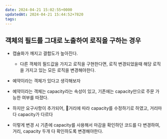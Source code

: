 ```yaml
---
date: 2024-04-21 15:02:55+0000
updatedAt: 2024-04-21 15:44:52+7820
tags: 
---
```

## 객체의 필드를 그대로 노출하여 로직을 구하는 경우
- 캡슐화가 깨지고 결합도가 높아진다.
	- 다른 객체의 필드값을 가지고 로직을 구현한다면, 로직 변경되었을때 해당 로직을 가지고 있는 모든 로직을 변경해야한다.

- 예약이라는 객체가 있다고 생각해보자
- 예약이라는 객체는 capacity라는 속성이 있고, 기존에는 capacity만으로 주문 가능한 여부를 따졌다.
- 하지만 요구사항이 추가되어, 거리에 따라 capacity를 수정하기로 하였고, 거리마다 capacity가 다르다
- 이렇게 변경 시 기존에 capacity를 사용해서 마감을 확인하던 코드를 다 변경하여, 거리, capacity 두개 다 확인하도록 변경해야한다.
